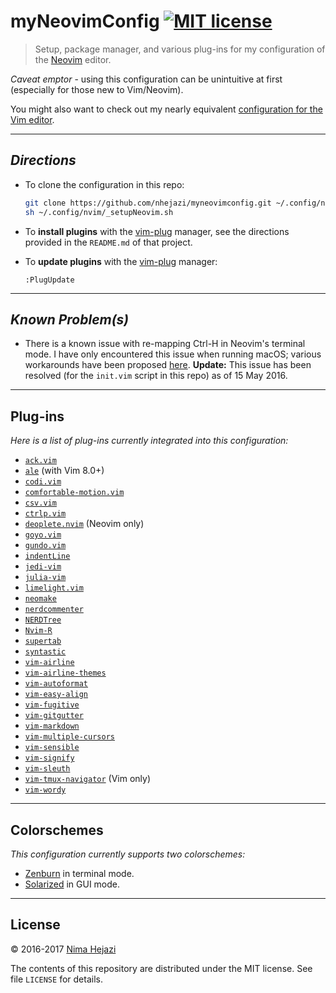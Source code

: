 # myNeovimConfig [![MIT license](http://img.shields.io/badge/license-MIT-brightgreen.svg)](http://opensource.org/licenses/MIT)

> Setup, package manager, and various plug-ins for my configuration of the
> [Neovim](https://neovim.io/) editor.

_Caveat emptor_ - using this configuration can be unintuitive at first
(especially for those new to Vim/Neovim).

You might also want to check out my nearly equivalent [configuration for the
Vim editor](https://github.com/nhejazi/myvimconfig).

---

## _Directions_

- To clone the configuration in this repo:
  ```bash
  git clone https://github.com/nhejazi/myneovimconfig.git ~/.config/nvim
  sh ~/.config/nvim/_setupNeovim.sh
  ```

- To __install plugins__ with the
[vim-plug](https://github.com/junegunn/vim-plug) manager, see the directions
provided in the `README.md` of that project.

- To __update plugins__ with the
[vim-plug](https://github.com/junegunn/vim-plug) manager:
  ```vim
  :PlugUpdate
  ```

---

## _Known Problem(s)_

- There is a known issue with re-mapping Ctrl-H in Neovim's terminal mode. I
  have only encountered this issue when running macOS; various workarounds have
  been proposed [here](https://github.com/neovim/neovim/issues/2048).
  __Update:__ This issue has been resolved (for the `init.vim` script in this
  repo) as of 15 May 2016.

---

## Plug-ins

_Here is a list of plug-ins currently integrated into this configuration:_

* [`ack.vim`](https://github.com/mileszs/ack.vim)
* [`ale`](https://github.com/w0rp/ale) (with Vim 8.0+)
* [`codi.vim`](https://github.com/metakirby5/codi.vim)
* [`comfortable-motion.vim`](https://github.com/yuttie/comfortable-motion.vim)
* [`csv.vim`](https://github.com/chrisbra/csv.vim)
* [`ctrlp.vim`](https://github.com/ctrlpvim/ctrlp.vim)
* [`deoplete.nvim`](https://github.com/Shougo/deoplete.nvim) (Neovim only)
* [`goyo.vim`](https://github.com/junegunn/goyo.vim)
* [`gundo.vim`](https://github.com/sjl/gundo.vim)
* [`indentLine`](https://github.com/Yggdroot/indentLine)
* [`jedi-vim`](https://github.com/davidhalter/jedi-vim)
* [`julia-vim`](https://github.com/JuliaEditorSupport/julia-vim)
* [`limelight.vim`](https://github.com/junegunn/limelight.vim)
* [`neomake`](https://github.com/neomake/neomake)
* [`nerdcommenter`](https://github.com/scrooloose/nerdcommenter)
* [`NERDTree`](https://github.com/scrooloose/nerdtree)
* [`Nvim-R`](https://github.com/jalvesaq/Nvim-R)
* [`supertab`](https://github.com/ervandew/supertab)
* [`syntastic`](https://github.com/vim-syntastic/syntastic)
* [`vim-airline`](https://github.com/vim-airline/vim-airline)
* [`vim-airline-themes`](https://github.com/vim-airline/vim-airline-themes)
* [`vim-autoformat`](https://github.com/Chiel92/vim-autoformat)
* [`vim-easy-align`](https://github.com/junegunn/vim-easy-align)
* [`vim-fugitive`](https://github.com/tpope/vim-fugitive)
* [`vim-gitgutter`](https://github.com/airblade/vim-gitgutter)
* [`vim-markdown`](https://github.com/plasticboy/vim-markdown)
* [`vim-multiple-cursors`](https://github.com/terryma/vim-multiple-cursors)
* [`vim-sensible`](https://github.com/tpope/vim-sensible)
* [`vim-signify`](https://github.com/mhinz/vim-signify)
* [`vim-sleuth`](https://github.com/tpope/vim-sleuth)
* [`vim-tmux-navigator`](https://github.com/christoomey/vim-tmux-navigator)
    (Vim only)
* [`vim-wordy`](https://github.com/reedes/vim-wordy)

---

## Colorschemes

_This configuration currently supports two colorschemes:_

* [Zenburn](https://github.com/jnurmine/Zenburn) in terminal mode.
* [Solarized](https://github.com/altercation/vim-colors-solarized) in GUI mode.

---

## License

&copy; 2016-2017 [Nima Hejazi](http://nimahejazi.org)

The contents of this repository are distributed under the MIT license. See file
`LICENSE` for details.
